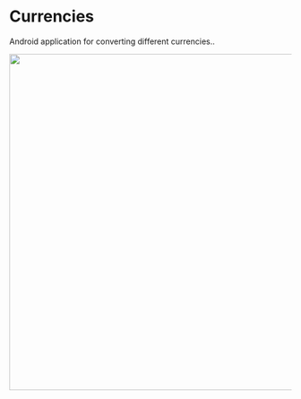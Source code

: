 # Currencies
Android application for converting different currencies..

   <p align="center">
     <img src="https://drive.google.com/uc?export=view&id=1p4_HE9gmnR5oA5pkG2FIBJ4vuZw7wL4-" height="600">
   </p>
